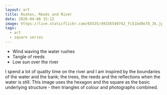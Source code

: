 ```yaml
---
layout: art
title: Rushes, Reeds and River
date: 2020-04-08 15:12
image: https://live.staticflickr.com/65535/49336540742_fc51bd8e78_3k.jpg
tags:
  - art
  - square series
---
```

* Wind waving the water rushes
* Tangle of reeds
* Low sun over the river

I spend a lot of quality time on the river and I am inspired by the boundaries of the water and the bank; the trees, the reeds and the reflections when the water is still. This image uses the hexagon and the square as the basic underlying structure - then triangles of colour and photographs combined.